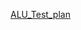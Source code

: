 [ALU_Test_plan](https://docs.google.com/spreadsheets/d/11vVuiMXHnJ3-KIxQflIlvxzefFKXfaXx/edit?gid=1693477662#gid=1693477662)
